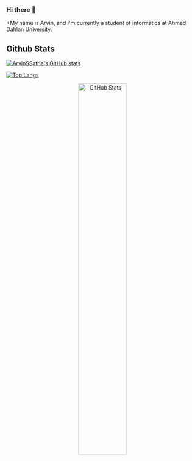 ### Hi there 👋
+My name is Arvin, and I'm currently a student of informatics at Ahmad Dahlan University.
## Github Stats
[![ArvinSSatria's GitHub stats](https://github-readme-stats.vercel.app/api?username=ArvinSSatria&bg_color=000000&title_color=ffffff&text_color=ffffff&icon_color=ffffff&hide_border=true&style=flat-square)](https://github.com/ArvinSSatria)

[![Top Langs](https://github-readme-stats.vercel.app/api/top-langs/?username=ArvinSSatria&layout=compact&bg_color=000000&title_color=ffffff&text_color=ffffff&hide_border=true&style=flat-square)](https://github.com/ArvinSSatria)


<div align="center">
  <img src="URL_LOGO" width="50%" alt="GitHub Stats" />
</div>


<!--
**ArvinSSatria/ArvinSSatria** is a ✨ _special_ ✨ repository because its `README.md` (this file) appears on your GitHub profile.

Here are some ideas to get you started:

- 🔭 I’m currently working on ...
- 🌱 I’m currently learning ...
- 👯 I’m looking to collaborate on ...
- 🤔 I’m looking for help with ...
- 💬 Ask me about ...
- 📫 How to reach me: ...
- 😄 Pronouns: ...
- ⚡ Fun fact: ...
-->
